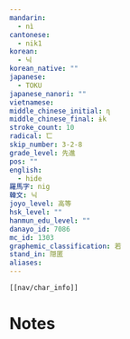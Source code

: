 ```yaml
---
mandarin:
  - nì
cantonese:
  - nik1
korean:
  - 닉
korean_native: ""
japanese:
  - TOKU
japanese_nanori: ""
vietnamese:
middle_chinese_initial: ɳ
middle_chinese_final: ɨk
stroke_count: 10
radical: 匸
skip_number: 3-2-8
grade_level: 先進
pos: ""
english:
  - hide
羅馬字: nig
韓文: 닉
joyo_level: 高等
hsk_level: ""
hanmun_edu_level: ""
danayo_id: 7086
mc_id: 1303
graphemic_classification: 若
stand_in: 隠匿
aliases:
---
```

```meta-bind-embed
[[nav/char_info]]
```

# Notes

